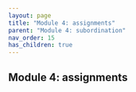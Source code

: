 ```yaml
---
layout: page
title: "Module 4: assignments"
parent: "Module 4: subordination"
nav_order: 15
has_children: true
---
```


## Module 4: assignments
